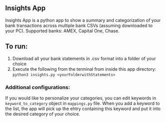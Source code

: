 ## Insights App
Insights App is a python app to show a summary and categorization of your bank transactions across multiple bank CSVs (assuming downloaded to your PC). 
Supported banks: AMEX, Capital One, Chase.


## To run:
1. Download all your bank statements in .csv format into a folder of your choice
2. Execute the following from the terminal from inside this app directory:
    `python3 insights.py <yourFolderwithStatements>`

### Additional configurations:
If you would like to personalize your categories, you can edit keywords in `keyword_to_category` object in `mappings.py` file. When you add a keyword to the list, the app will pick up the ehtry containing this keyword and put it into the desired category of your choice.  